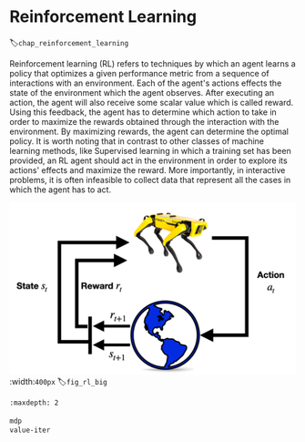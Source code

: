 # Reinforcement Learning
:label:`chap_reinforcement_learning`

Reinforcement learning (RL) refers to techniques by which an agent learns a policy that optimizes a given performance metric from a sequence of interactions with an environment.  Each of the agent's actions effects the state of the environment which the agent observes. After executing an action, the agent will also receive some scalar value which is called reward. Using this feedback, the agent has to determine which action to take in order to maximize the rewards obtained through the interaction with the environment. By maximizing rewards, the agent can determine the optimal policy. It is worth noting that in contrast to other classes of machine learning methods, like Supervised learning in which a training set has been provided, an RL agent should act in the environment in order to explore its actions' effects and maximize the reward. More importantly, in interactive problems, it is often infeasible to collect data that represent all the cases in which the agent has to act.

![Reinforcement Learning Structure](../img/RL_main.png)
:width:`400px`
:label:`fig_rl_big`

```toc
:maxdepth: 2

mdp
value-iter
```